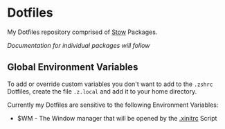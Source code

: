 Dotfiles
===

My Dotfiles repository comprised of  [Stow](https://www.gnu.org/software/stow/) Packages.

*Documentation for individual packages will follow*

## Global Environment Variables
To add or override custom variables you don't want to add to the `.zshrc` Dotfiles, create the file `.z.local` and add it to your home directory.

Currently my Dotfiles are sensitive to the following Environment Variables:

- $WM - The Window manager that will be opened by the [.xinitrc](./X/.xinitrc) Script

